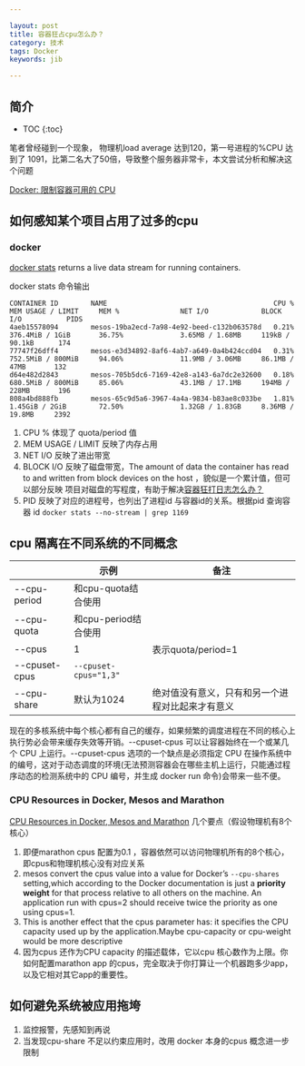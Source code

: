 ```yaml
---

layout: post
title: 容器狂占cpu怎么办？
category: 技术
tags: Docker
keywords: jib

---
```


## 简介

* TOC
{:toc}

笔者曾经碰到一个现象， 物理机load average 达到120，第一号进程的%CPU 达到了 1091，比第二名大了50倍，导致整个服务器非常卡，本文尝试分析和解决这个问题

[Docker: 限制容器可用的 CPU](https://www.cnblogs.com/sparkdev/p/8052522.html)

## 如何感知某个项目占用了过多的cpu



### docker

[docker stats](https://docs.docker.com/engine/reference/commandline/stats/) returns a live data stream for running containers.

docker stats 命令输出

    CONTAINER ID        NAME                                         CPU %               MEM USAGE / LIMIT     MEM %               NET I/O             BLOCK I/O           PIDS
    4aeb15578094        mesos-19ba2ecd-7a98-4e92-beed-c132b063578d   0.21%               376.4MiB / 1GiB       36.75%              3.65MB / 1.68MB     119kB / 90.1kB      174
    77747f26dff4        mesos-e3d34892-8af6-4ab7-a649-0a4b424ccd04   0.31%               752.5MiB / 800MiB     94.06%              11.9MB / 3.06MB     86.1MB / 47MB       132
    d64e482d2843        mesos-705b5dc6-7169-42e8-a143-6a7dc2e32600   0.18%               680.5MiB / 800MiB     85.06%              43.1MB / 17.1MB     194MB / 228MB       196
    808a4bd888fb        mesos-65c9d5a6-3967-4a4a-9834-b83ae8c033be   1.81%               1.45GiB / 2GiB        72.50%              1.32GB / 1.83GB     8.36MB / 19.8MB     2392


1. CPU % 体现了 quota/period 值
2. MEM USAGE / LIMIT 反映了内存占用
3. NET I/O 反映了进出带宽
4. BLOCK I/O 反映了磁盘带宽，The amount of data the container has read to and written from block devices on the host ，貌似是一个累计值，但可以部分反映 项目对磁盘的写程度，有助于解决[容器狂打日志怎么办？](http://qiankunli.github.io/2019/03/05/container_log.html)
5. PID 反映了对应的进程号，也列出了进程id 与容器id的关系。根据pid 查询容器 id `docker stats --no-stream | grep 1169`

## cpu 隔离在不同系统的不同概念

||示例|备注|
|---|---|---|
|--cpu-period|和cpu-quota结合使用|
|--cpu-quota|和cpu-period结合使用|
|--cpus|1|表示quota/period=1|貌似是docker 提出的概念|
|--cpuset-cpus|`--cpuset-cpus="1,3"`|
|--cpu-share|默认为1024|绝对值没有意义，只有和另一个进程对比起来才有意义|

现在的多核系统中每个核心都有自己的缓存，如果频繁的调度进程在不同的核心上执行势必会带来缓存失效等开销。--cpuset-cpus 可以让容器始终在一个或某几个 CPU 上运行。--cpuset-cpus 选项的一个缺点是必须指定 CPU 在操作系统中的编号，这对于动态调度的环境(无法预测容器会在哪些主机上运行，只能通过程序动态的检测系统中的 CPU 编号，并生成 docker run 命令)会带来一些不便。

### CPU Resources in Docker, Mesos and Marathon

[CPU Resources in Docker, Mesos and Marathon](https://zcox.wordpress.com/2014/09/17/cpu-resources-in-docker-mesos-and-marathon/) 几个要点（假设物理机有8个核心）

1. 即便marathon cpus 配置为0.1 ，容器依然可以访问物理机所有的8个核心，即cpus和物理机核心没有对应关系
2. mesos convert the cpus value into a value for Docker’s `--cpu-shares` setting,which according to the Docker documentation is just a **priority weight** for that process relative to all others on the machine. An application run with cpus=2 should receive twice the priority as one using cpus=1.
3.  This is another effect that the cpus parameter has: it specifies the CPU capacity used up by the application.Maybe cpu-capacity or cpu-weight would be more descriptive
4. 因为cpus 还作为CPU capacity 的描述载体，它以cpu 核心数作为上限。你如何配置marathon app 的cpus，完全取决于你打算让一个机器跑多少app，以及它相对其它app的重要性。 


## 如何避免系统被应用拖垮

1. 监控报警，先感知到再说
2. 当发现cpu-share 不足以约束应用时，改用 docker 本身的cpus 概念进一步限制




